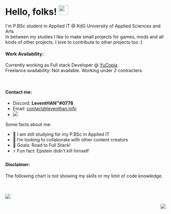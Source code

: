 # Hello, folks! <img src="https://i.imgur.com/2DF1ZvF.gif" width="30px">
I'm P.BSc student in Applied IT @ KdG University of Applied Sciences and Arts
<br />In between my studies I like to make small projects for games, mods and all kinds of other projects. I love to contribute to other projects too :)



#### Work Availability:
Currently working as Full stack Developer @ [YuCopia](https://github.com/Yucopia)
<br>Freelance availability: Not available. Working under 2 contracters.
<!-- <img src="https://i.imgur.com/LQugd7S.png" width="60px"> -->
&nbsp;  &nbsp; <!--  <img src="https://i.imgur.com/PVFpof6.png" width="60px"> -->

#### Contact me:

- Discord: **LeventHAN™#0778**
- Email: contact@leventhan.info
- ![](https://komarev.com/ghpvc/?username=11TStudio&style=flat-square&label=Visitor+Counts)

Some facts about me:

- 🔭 I am still studying for my P.BSc in Applied IT
- 👯 I’m looking to collaborate with other content creators
- 🥅 Goals: Road to Full Stack!
- ⚡ Fun fact: Epstein didn't kill himself

#### Disclaimer:
The following chart is not showing my skills or my limit of code knowledge.

<br><br>
<img align="left" src="https://github-readme-stats.vercel.app/api/top-langs/?username=11TStudio&theme=dracula" />

<br><img align="right" src="https://github-readme-stats.vercel.app/api?username=11TStudio&show_icons=true&theme=dracula" />
